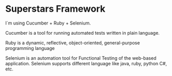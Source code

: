 # Superstars Framework

I`m using Cucumber + Ruby + Selenium. 

Cucumber is a tool for running automated tests written in plain language.

Ruby is a dynamic, reflective, object-oriented, general-purpose programming language

Selenium is an automation tool for Functional Testing of the web-based application. Selenium supports different language like java, ruby, python C#, etc.

